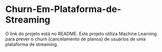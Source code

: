 # Churn-Em-Plataforma-de-Streaming
O link do projeto está no README. Este projeto utiliza Machine Learning para prever o churn (cancelamento de planos) de usuários de uma plataforma de streaming.
